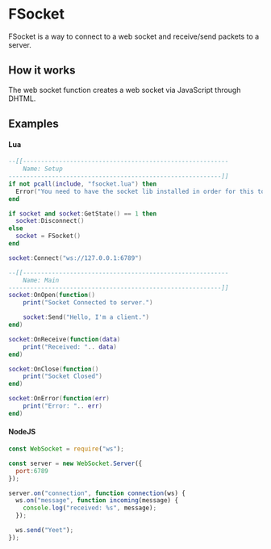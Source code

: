 # FSocket

FSocket is a way to connect to a web socket and receive/send packets to a server.

## How it works

The web socket function creates a web socket via JavaScript through DHTML.

## Examples

#### Lua
```lua
--[[---------------------------------------------------------
	Name: Setup
-----------------------------------------------------------]]
if not pcall(include, "fsocket.lua") then
  Error("You need to have the socket lib installed in order for this to work!")
end

if socket and socket:GetState() == 1 then
  socket:Disconnect()
else
  socket = FSocket()
end

socket:Connect("ws://127.0.0.1:6789")

--[[---------------------------------------------------------
	Name: Main
-----------------------------------------------------------]]
socket:OnOpen(function()
	print("Socket Connected to server.")

	socket:Send("Hello, I'm a client.")
end)

socket:OnReceive(function(data)
	print("Received: ".. data)
end)

socket:OnClose(function()
	print("Socket Closed")
end)

socket:OnError(function(err)
	print("Error: ".. err)
end)
```
#### NodeJS

```js
const WebSocket = require("ws");

const server = new WebSocket.Server({
  port:6789
});

server.on("connection", function connection(ws) {
  ws.on("message", function incoming(message) {
    console.log("received: %s", message);
  });

  ws.send("Yeet");
});
```
